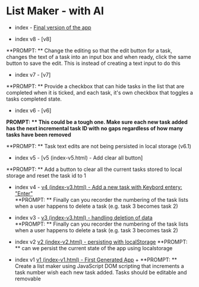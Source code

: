 # List Maker - with AI


+ index - [Final version of the app](index.html)

+ index v8 - [v8]

**PROMPT: ** Change the editing so that the edit button for a task, changes the text of a task into an input box and when ready, click the same button to save the edit. This is instead of creating a text input to do this


+ index v7 - [v7]

**PROMPT: ** Provide a checkbox that can hide tasks in the list that are completed when it is ticked, and each task, it's own checkbox that toggles a tasks completed state.


+ index v6 - [v6]

**PROMPT: ** This could be a tough one.  Make sure each new task added has the next incremental task ID with no gaps regardless of how many tasks have been removed**

**PROMPT: ** Task text edits are not being persisted in local storage  (v6.1)


+ index v5 - [v5 (index-v5.html) - Add clear all button]

**PROMPT: ** Add a button to clear all the current tasks stored to local storage and reset the task id to 1


+ index v4 - [v4 (index-v3.html) - Add a new task with Keybord entery: "Enter"](index.html)  
**PROMPT: ** Finally can you recorder the numbering of the task lists when a user happens to delete a task (e.g. task 3 becomes task 2)


+ index v3 - [v3 (index-v3.html) - handling deletion of data](index.html)  
**PROMPT: ** Finally can you recorder the numbering of the task lists when a user happens to delete a task (e.g. task 3 becomes task 2)


+ index v2 [v2 (index-v2.html) - persisting with localStorage](index.html)
**PROMPT: ** can we persist the current state of the app using localstorage


+ index v1 [v1 (index-v1.html) - First Generated App](index.html) +
**PROMPT: ** Create a list maker using JavaScript DOM scripting that increments a task number wish each new task added.  Tasks should be editable and removable